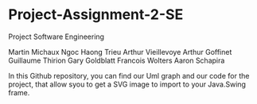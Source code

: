# Project-Assignment-2-SE

Project Software Engineering

Martin Michaux
Ngoc Haong Trieu
Arthur Vieillevoye
Arthur Goffinet
Guillaume Thirion
Gary Goldblatt
Francois Wolters
Aaron Schapira

In this Github repository, you can find our Uml graph and our code for the project, that allow syou to get a SVG image to 
import to your Java.Swing frame.

